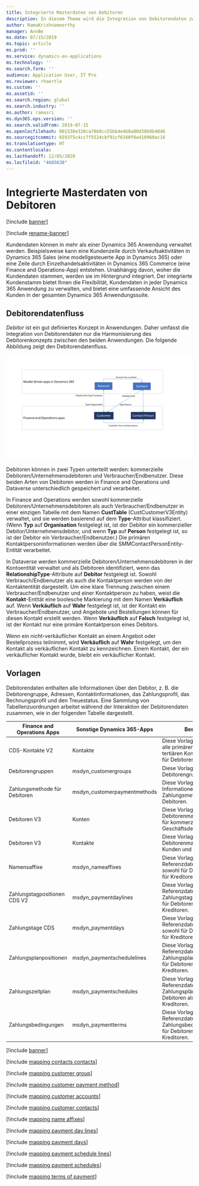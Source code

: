 ```yaml
---
title: Integrierte Masterdaten von Debitoren
description: In diesem Thema wird die Integration von Debitorendaten zwischen Finance and Operations und Dataverse beschrieben.
author: RamaKrishnamoorthy
manager: AnnBe
ms.date: 07/15/2019
ms.topic: article
ms.prod: ''
ms.service: dynamics-ax-applications
ms.technology: ''
ms.search.form: ''
audience: Application User, IT Pro
ms.reviewer: rhaertle
ms.custom: ''
ms.assetid: ''
ms.search.region: global
ms.search.industry: ''
ms.author: ramasri
ms.dyn365.ops.version: ''
ms.search.validFrom: 2019-07-15
ms.openlocfilehash: 801538e320ca78b0cc55bb4e4b8a80d38b9b48d6
ms.sourcegitcommit: 659375c4cc7f5524cbf91cf6160f6a410960ac16
ms.translationtype: HT
ms.contentlocale: 
ms.lasthandoff: 12/05/2020
ms.locfileid: "4685638"
---
```

# <a name="integrated-customer-master"></a>Integrierte Masterdaten von Debitoren

[!include [banner](../../includes/banner.md)]

[!include [rename-banner](~/includes/cc-data-platform-banner.md)]


Kundendaten können in mehr als einer Dynamics 365 Anwendung verwaltet werden. Beispielsweise kann eine Kundenzeile durch Verkaufsaktivitäten in Dynamics 365 Sales (eine modellgesteuerte App in Dynamics 365) oder eine Zeile durch Einzelhandelsaktivitäten in Dynamics 365 Commerce (eine Finance and Operations-App) entstehen. Unabhängig davon, woher die Kundendaten stammen, werden sie im Hintergrund integriert. Der integrierte Kundenstamm bietet Ihnen die Flexibilität, Kundendaten in jeder Dynamics 365 Anwendung zu verwalten, und bietet eine umfassende Ansicht des Kunden in der gesamten Dynamics 365 Anwendungssuite.

## <a name="customer-data-flow"></a>Debitorendatenfluss

*Debitor* ist ein gut definiertes Konzept in Anwendungen. Daher umfasst die Integration von Debitorendaten nur die Harmonisierung des Debitorenkonzepts zwischen den beiden Anwendungen. Die folgende Abbildung zeigt den Debitorendatenfluss.

![Debitorendatenfluss](media/dual-write-customer-data-flow.png)

Debitoren können in zwei Typen unterteilt werden: kommerzielle Debitoren/Unternehmensdebitoren und Verbraucher/Endbenutzer. Diese beiden Arten von Debitoren werden in Finance and Operations und Dataverse unterschiedlich gespeichert und verarbeitet.

In Finance and Operations werden sowohl kommerzielle Debitoren/Unternehmensdebitoren als auch Verbraucher/Endbenutzer in einer einzigen Tabelle mit dem Namen **CustTable** (CustCustomerV3Entity) verwaltet, und sie werden basierend auf dem **Type**-Attribut klassifiziert. (Wenn **Typ** auf **Organisation** festgelegt ist, ist der Debitor ein kommerzieller Debitor/Unternehmensdebitor, und wenn **Typ** auf **Person** festgelegt ist, so ist der Debitor ein Verbraucher/Endbenutzer.) Die primären Kontaktpersoninformationen werden über die SMMContactPersonEntity-Entität verarbeitet.

In Dataverse werden kommerzielle Debitoren/Unternehmensdebitoren in der Kontoentität verwaltet und als Debitoren identifiziert, wenn das **RelationshipType**-Attribute auf **Debitor** festgelegt ist. Sowohl Verbrauch/Endbenutzer als auch die Kontaktperson werden von der Kontaktentität dargestellt. Um eine klare Trennung zwischen einem Verbraucher/Endbenutzer und einer Kontaktperson zu haben, weist die **Kontakt**-Entität eine boolesche Markierung mit dem Namen **Verkäuflich** auf. Wenn **Verkäuflich** auf **Wahr** festgelegt ist, ist der Kontakt ein Verbraucher/Endbenutzer, und Angebote und Bestellungen können für diesen Kontakt erstellt werden. Wenn **Verkäuflich** auf **Falsch** festgelegt ist, ist der Kontakt nur eine primäre Kontaktperson eines Debitors.

Wenn ein nicht-verkäuflicher Kontakt an einem Angebot oder Bestellprozess teilnimmt, wird **Verkäuflich** auf **Wahr** festgelegt, um den Kontakt als verkäuflichen Kontakt zu kennzeichnen. Einem Kontakt, der ein verkäuflicher Kontakt wurde, bleibt ein verkäuflicher Kontakt.

## <a name="templates"></a>Vorlagen

Debitorendaten enthalten alle Informationen über den Debitor, z. B. die Debitorengruppe, Adressen, Kontaktinformationen, das Zahlungsprofil, das Rechnungsprofil und den Treuestatus. Eine Sammlung von Tabellenzuordnungen arbeitet während der Interaktion der Debitorendaten zusammen, wie in der folgenden Tabelle dargestellt.

Finance and Operations Apps | Sonstige Dynamics 365-Apps         | Beschreibung
----------------------------|---------------------------------|------------
CDS-Kontakte V2             | Kontakte                        | Diese Vorlage synchronisiert alle primären, sekundären und tertiären Kontaktinformationen für Debitoren und Kreditoren.
Debitorengruppen             | msdyn_customergroups            | Diese Vorlage synchronisiert Debitorengruppeninformationen.
Zahlungsmethode für Debitoren     | msdyn_customerpaymentmethods    | Diese Vorlage synchronisiert Informationen zu den Zahlungsmethoden für Debitoren.
Debitoren V3                | Konten                        | Diese Vorlage synchronisiert die Debitorenmasterinformationen für kommerzielle Debitoren und Geschäftsdebitoren.
Debitoren V3                | Kontakte                        | Diese Vorlage synchronisiert Debitorenmasterdaten für Kunden und Endbenutzer.
Namensaffixe                | msdyn_nameaffixes               | Diese Vorlage synchronisiert die Referenzdaten für Namensaffixe sowohl für Debitoren als auch für Kreditoren.
Zahlungstagpositionen CDS V2    | msdyn_paymentdaylines           | Diese Vorlage synchronisiert die Referenzdaten für Zahlungstagpositionen sowohl für Debitoren als auch für Kreditoren.
Zahlungstage CDS            | msdyn_paymentdays               | Diese Vorlage synchronisiert die Referenzdaten für Zahlungstage sowohl für Debitoren als auch für Kreditoren.
Zahlungsplanpositionen      | msdyn_paymentschedulelines      | Diese Vorlage synchronisiert die Referenzdaten für Zahlungsplanpositionen sowohl für Debitoren als auch für Kreditoren.
Zahlungszeitplan            | msdyn_paymentschedules          | Diese Vorlage synchronisiert die Referenzdaten für Zahlungspläne sowohl für Debitoren als auch für Kreditoren.
Zahlungsbedingungen            | msdyn_paymentterms              | Diese Vorlage synchronisiert die Referenzdaten für Zahlungsbedingungen sowohl für Debitoren als auch für Kreditoren.

[!include [banner](../../includes/dual-write-symbols.md)]

[!include [mapping contacts contacts](includes/CDSContactsV2-contacts.md)]

[!include [mapping customer group](includes/CustCustomerGroup-msdyn-customergroups.md)]

[!include [mapping customer payment method](includes/CustomerPaymentMethod-msdyn-customerpaymentmethods.md)]

[!include [mapping customer accounts](includes/CustomersV3-accounts.md)]

[!include [mapping customer contacts](includes/CustomersV3-contacts.md)]

[!include [mapping name affixes](includes/NameAffixes-msdyn-nameaffixes.md)]

[!include [mapping payment day lines](includes/PaymentDayLinesCdsV2-msdyn-paymentdaylines.md)]

[!include [mapping payment days](includes/PaymentDaysCds-msdyn-paymentdays.md)]

[!include [mapping payment schedule lines](includes/PaymentScheduleLines-msdyn-paymentschedulelines.md)]

[!include [mapping payment schedules](includes/PaymentSchedules-msdyn-paymentschedules.md)]

[!include [mapping terms of payment](includes/TermsofPayment-msdyn-paymentterms.md)]
